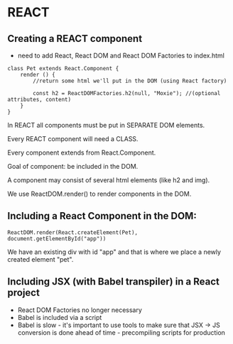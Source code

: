 # REACT

## Creating a REACT component

- need to add React, React DOM and React DOM Factories to index.html
```
class Pet extends React.Component {
    render () {
        //return some html we'll put in the DOM (using React factory)

        const h2 = ReactDOMFactories.h2(null, "Moxie"); //(optional attributes, content)
    }
}

```

In REACT all components must be put in SEPARATE DOM elements.

Every REACT component will need a CLASS.

Every component extends from React.Component.

Goal of component: be included in the DOM.

A component may consist of several html elements (like h2 and img).

We use ReactDOM.render() to render components in the DOM.

## Including a React Component in the DOM:

```
ReactDOM.render(React.createElement(Pet), document.getElementById("app"))
```
We have an existing div with id "app" and that is where we place a newly created element "pet".

## Including JSX (with Babel transpiler) in a React project

- React DOM Factories no longer necessary
- Babel is included via a script
- Babel is slow - it's important to use tools to make sure that JSX -> JS conversion is done ahead of time - precompiling scripts for production